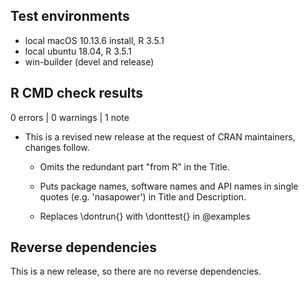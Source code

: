 ## Test environments
* local macOS 10.13.6 install, R 3.5.1
* local ubuntu 18.04, R 3.5.1
* win-builder (devel and release)

## R CMD check results

0 errors | 0 warnings | 1 note

* This is a revised new release at the request of CRAN maintainers, changes follow.

  * Omits the redundant part "from R" in the Title.

  * Puts package names, software names and API names in single quotes (e.g.
  'nasapower') in Title and Description.

  * Replaces \dontrun{} with \donttest{} in @examples

## Reverse dependencies

This is a new release, so there are no reverse dependencies.
